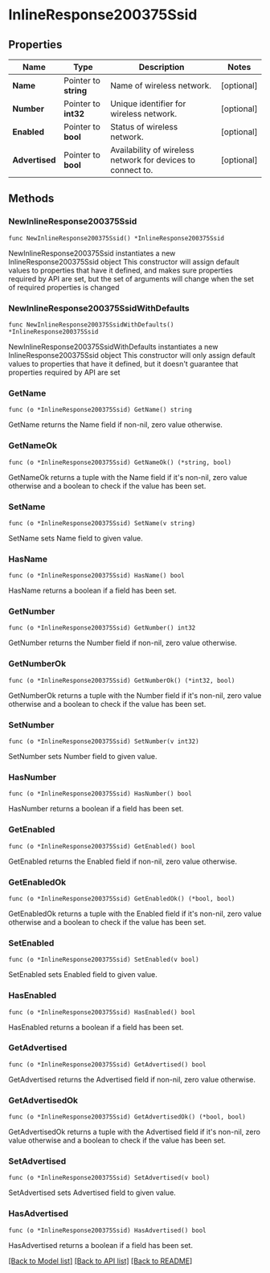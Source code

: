 # InlineResponse200375Ssid

## Properties

Name | Type | Description | Notes
------------ | ------------- | ------------- | -------------
**Name** | Pointer to **string** | Name of wireless network. | [optional] 
**Number** | Pointer to **int32** | Unique identifier for wireless network. | [optional] 
**Enabled** | Pointer to **bool** | Status of wireless network. | [optional] 
**Advertised** | Pointer to **bool** | Availability of wireless network for devices to connect to. | [optional] 

## Methods

### NewInlineResponse200375Ssid

`func NewInlineResponse200375Ssid() *InlineResponse200375Ssid`

NewInlineResponse200375Ssid instantiates a new InlineResponse200375Ssid object
This constructor will assign default values to properties that have it defined,
and makes sure properties required by API are set, but the set of arguments
will change when the set of required properties is changed

### NewInlineResponse200375SsidWithDefaults

`func NewInlineResponse200375SsidWithDefaults() *InlineResponse200375Ssid`

NewInlineResponse200375SsidWithDefaults instantiates a new InlineResponse200375Ssid object
This constructor will only assign default values to properties that have it defined,
but it doesn't guarantee that properties required by API are set

### GetName

`func (o *InlineResponse200375Ssid) GetName() string`

GetName returns the Name field if non-nil, zero value otherwise.

### GetNameOk

`func (o *InlineResponse200375Ssid) GetNameOk() (*string, bool)`

GetNameOk returns a tuple with the Name field if it's non-nil, zero value otherwise
and a boolean to check if the value has been set.

### SetName

`func (o *InlineResponse200375Ssid) SetName(v string)`

SetName sets Name field to given value.

### HasName

`func (o *InlineResponse200375Ssid) HasName() bool`

HasName returns a boolean if a field has been set.

### GetNumber

`func (o *InlineResponse200375Ssid) GetNumber() int32`

GetNumber returns the Number field if non-nil, zero value otherwise.

### GetNumberOk

`func (o *InlineResponse200375Ssid) GetNumberOk() (*int32, bool)`

GetNumberOk returns a tuple with the Number field if it's non-nil, zero value otherwise
and a boolean to check if the value has been set.

### SetNumber

`func (o *InlineResponse200375Ssid) SetNumber(v int32)`

SetNumber sets Number field to given value.

### HasNumber

`func (o *InlineResponse200375Ssid) HasNumber() bool`

HasNumber returns a boolean if a field has been set.

### GetEnabled

`func (o *InlineResponse200375Ssid) GetEnabled() bool`

GetEnabled returns the Enabled field if non-nil, zero value otherwise.

### GetEnabledOk

`func (o *InlineResponse200375Ssid) GetEnabledOk() (*bool, bool)`

GetEnabledOk returns a tuple with the Enabled field if it's non-nil, zero value otherwise
and a boolean to check if the value has been set.

### SetEnabled

`func (o *InlineResponse200375Ssid) SetEnabled(v bool)`

SetEnabled sets Enabled field to given value.

### HasEnabled

`func (o *InlineResponse200375Ssid) HasEnabled() bool`

HasEnabled returns a boolean if a field has been set.

### GetAdvertised

`func (o *InlineResponse200375Ssid) GetAdvertised() bool`

GetAdvertised returns the Advertised field if non-nil, zero value otherwise.

### GetAdvertisedOk

`func (o *InlineResponse200375Ssid) GetAdvertisedOk() (*bool, bool)`

GetAdvertisedOk returns a tuple with the Advertised field if it's non-nil, zero value otherwise
and a boolean to check if the value has been set.

### SetAdvertised

`func (o *InlineResponse200375Ssid) SetAdvertised(v bool)`

SetAdvertised sets Advertised field to given value.

### HasAdvertised

`func (o *InlineResponse200375Ssid) HasAdvertised() bool`

HasAdvertised returns a boolean if a field has been set.


[[Back to Model list]](../README.md#documentation-for-models) [[Back to API list]](../README.md#documentation-for-api-endpoints) [[Back to README]](../README.md)


